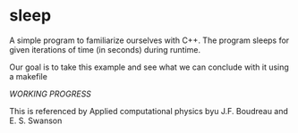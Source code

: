 # sleep
A simple program to familiarize ourselves with C++. The program sleeps for given iterations of time (in seconds) during runtime. 

Our goal is to take this example and see what we can conclude with it using a makefile

*WORKING PROGRESS*

This is referenced by Applied computational physics byu J.F. Boudreau and E. S. Swanson
